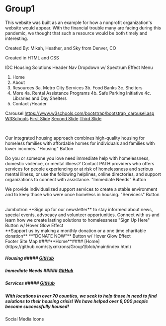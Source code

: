 # Group1
This website was built as an example for how a nonprofit organization's website would appear. With the financial trouble many are facing during this pandemic, we thought that such a resource would be both timely and interesting. 

Created By: Mikah, Heather, and Sky from Denver, CO

Created in HTML and CSS

IDC Housing Solutions
Header
Nav
Dropdown w/ Spectrum Effect
Menu
1. Home
2. About
3. Resources
   3a. Metro City Services
   3b. Food Banks
   3c. Shelters
4. More
   4a. Rental Assistance Programs
   4b. Safe Parking Initiative
   4c. Libraries and Day Shelters
5. Contact
/Header

Carousel
https://www.w3schools.com/bootstrap/bootstrap_carousel.asp 
[W3Schools](https://www.w3schools.com/bootstrap/bootstrap_carousel.asp)
[First Slide](images/housing2.jpg)
[Second Slide](images/med2.jpg)
[Third Slide](images/Volunteer2.jpg)

<br>

Our integrated housing approach combines high-quality housing for homeless families with affordable homes for individuals and families with lower incomes.
"Housing" Button

Do you or someone you love need immediate help with homelessness, domestic violence, or mental illness? Contact PATH providers who offers services for people experiencing or at risk of homelessness and serious mental illness, or use the following helplines, online directories, and support organizations to connect with assistance.
"Immediate Needs" Button


We provide individualized support services to create a stable environment and to keep those who were once homeless in housing.
"Servicess" Button

<br>
Jumbotron
**Sign up for our newsletter**
to stay informed about news, special events, advocacy and volunteer opportunities. Connect with us and learn how we create lasting solutions to homelessness
"Sign Up Here" Button w/ Hover Glow Effect

<br>
**Support us by making a monthly donation or a one time charitable donation**
**"DONATE NOW"** Button w/ Hover Glow Effect

<br>
Footer
Site Map
####**Home**#### [Home](https://github.com/styxnkrons/Group1/blob/main/index.html)

##### Housing ##### [GitHub](http://github.com)
##### Immediate Needs ##### [GitHub](http://github.com)
##### Services ##### [GitHub](http://github.com)


##### With locations in over 70 counties, we seek to help those in need to find solutions to their housing crisis! We have helped over 6,000 people become successfully housed! #####


Social Media Icons
 <a href="#" class="fa fa-facebook"></a>
                    <br>
                    <a href="#" class="fa fa-twitter"></a>
                    <br>
                    <a href="#" class="fa fa-instagram"></a>
                    





   
